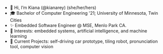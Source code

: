- 👋  Hi, I’m Kiana (@kianarey) (she/her/hers)
- 🎓  Bachelor of Computer Engineering '21; University of Minnesota, Twin Cities
- ✨  Embedded Software Engineer @ MSE, Menlo Park CA.
- 👀  Interests: embedded systems, artificial intelligence, and machine learning
- 🌱  Current Projects: self-driving car prototype, tiling robot, pronunciation tool, computer vision
